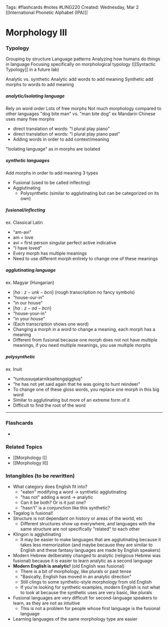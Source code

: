 Tags: #flashcards #notes #LING220
Created: Wednesday, Mar 2
[[International Phonetic Alphabet (IPA)]]

# Morphology III
### Typology
Grouping by structure
Language patterns
Analyzing how humans do things in language
Focusing specifically on morphological typology ([[Syntactic Typology]] in a future lab)

Analytic vs. synthetic
Analytic add words to add meaning
Synthetic add morphs to words to add meaning
##### analytic/isolating language
Rely on word order
Lots of free morphs
Not much morphology compared to other languages
"dog bite man" vs. "man bite dog"
ex Mandarin Chinese uses many free morphs
- direct translation of words: "I plural play piano"
- direct translation of words: "I plural play piano past"
- Adding words in order to add context/meaning

"Isolating language" as in morphs are isolated

##### synthetic languages
Add morphs in order to add meaning
3 types
- Fusional (used to be called inflecting)
- Agglutinating
	- Polysynthetic (similar to agglutinating but can be categorized on its own)

##### fusional/inflecting
ex. Classical Latin
- "am-avi"
- am = love
- avi = first person singular perfect active indicative
- "I have loved"
- Every morph has multiple meanings
- Need to use different morph entirely to change one of these meanings

##### agglutinating language
ex. Magyar (Hungarian)
- $[ha:z-unk-bcn]$ (rough transcription no fancy symbols)
- "house-our-in"
- "in our house"
- $[ha:z-od-bcn]$
- "house-your-in"
- "in your house"
- (Each transcription shows one word)
- Changing a morph in a word to change a meaning, each morph has a meaning
- Different from fusional because one morph does not not have multiple meanings, if you need multiple meanings, you use multiple morphs

##### polysynthetic
ex. Inuit
- "tuntussuqatarniksaitengqiggtuq"
- "he has not yet said again that he was going to hunt reindeer"
- To change one of these gloss words, you replace one morph in this big word
- Similar to agglutinating but more of an extreme form of it
- Difficult to find the root of the word


---
### Flashcards
- 


### Related Topics
- [[Morphology I]]
- [[Morphology II]]



### Intangibles (to be rewritten)
- What category does English fit into?
	- "eaten" modifying a word -> synthetic agglutinating
	- "has not" adding a word -> analytic
	- Can it be both? Or is it just one?
	- "hasn't" is a conjunction like this synthetic?
- Tagalog is fusional!
- Structure is not dependant on history or areas of the world, etc
	- Different structures show up everywhere, and languages with the same structure are not specifically "related" to each other
- Klingon is agglutinating
	- It may be easier to make languages that are agglutinating because it takes less memorization (and maybe because they are similar to English and these fantasy languages are made by English speakers)
- Modern Hebrew deliberately changed to analytic (religious Hebrew was fusional) because it is easier to learn analytic as a second language
- **Modern English is analytic!** (old English was fusional)
	- There is a bit of morphology, like plurals or past tense
	- "Basically, English has moved in an analytic direction"
	- Still clings to some synthetic-style morphology from old English
	- If you're looking for synthetic examples, modern English is not what to look at because the synthetic uses are very basic, like plurals
- Fusional languages are very difficult for second-language speakers to learn, as they are not as intuitive
	- This is not a problem for people whose first language is the fusional language
- Learning languages of the same morphology type are easier